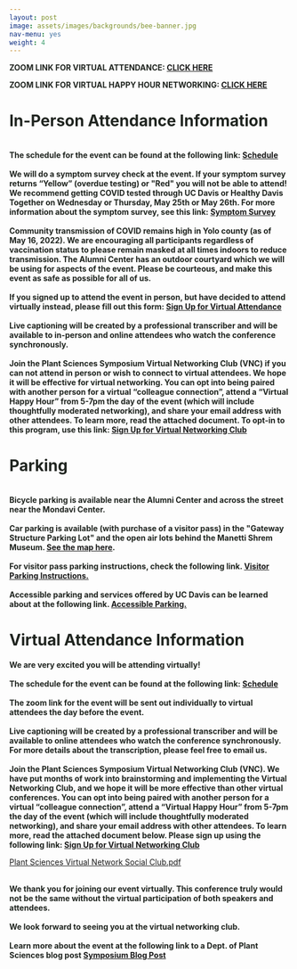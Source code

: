 ```yaml
---
layout: post
image: assets/images/backgrounds/bee-banner.jpg
nav-menu: yes
weight: 4
---
```


<strong style="color:#202520">ZOOM LINK FOR VIRTUAL ATTENDANCE: <a href="https://ucdavis.zoom.us/webinar/97812668260">CLICK HERE</a></strong>
<br>

<strong style="color:#202520">ZOOM LINK FOR VIRTUAL HAPPY HOUR NETWORKING: <a href="https://ucdavis.zoom.us/j/97981192672">CLICK HERE</a></strong>

<h1 style="color:#202520">In-Person Attendance Information</h1>
<strong style="color:#202520">
<br>
The schedule for the event can be found at the following link: <a href="http://plantsciencesymposium.ucdavis.edu/program.html">Schedule</a> 
</strong><br>


<br>
<strong style="color:#202520">
We will do a symptom survey check at the event. If your symptom survey returns “Yellow” (overdue testing) or "Red" you will not be able to attend! We recommend getting COVID tested through UC Davis or Healthy Davis Together on Wednesday or Thursday, May 25th or May 26th. For more information about the symptom survey, see this link: <a href="https://campusready.ucdavis.edu/symptom-survey">Symptom Survey</a> 
</strong><br>

<br>
<strong style="color:#202520">
Community transmission of COVID remains high in Yolo county (as of May 16, 2022). We are encouraging all participants regardless of vaccination status to please remain masked at all times indoors to reduce transmission. The Alumni Center has an outdoor courtyard which we will be using for aspects of the event. Please be courteous, and make this event as safe as possible for all of us.
</strong><br>

<br>
<strong style="color:#202520">
If you signed up to attend the event in person, but have decided to attend virtually instead, please fill out this form: <a href="https://forms.gle/qy8DGX2juNFB4N7S6">Sign Up for Virtual Attendance</a>
</strong><br>

<br>
<strong style="color:#202520">
Live captioning will be created by a professional transcriber and will be available to in-person and online attendees who watch the conference synchronously. 
</strong><br>


<br>
<strong style="color:#202520">
Join the Plant Sciences Symposium Virtual Networking Club (VNC) if you can not attend in person or wish to connect to virtual attendees. We hope it will be effective for virtual networking. You can opt into being paired with another person for a virtual “colleague connection”, attend a “Virtual Happy Hour” from 5-7pm the day of the event (which will include thoughtfully moderated networking), and share your email address with other attendees. To learn more, read the attached document. To opt-in to this program, use this link: <a href="https://forms.gle/asw3YnShjw3yh6T38">Sign Up for Virtual Networking Club</a>
</strong><br>

<h1 style="color:#202520">Parking</h1>

<br>
<strong style="color:#202520">
Bicycle parking is available near the Alumni Center and across the street near the Mondavi Center. 
</strong><br>

<br> 
<strong style="color:#202520">
Car parking is available (with purchase of a visitor pass) in the "Gateway Structure Parking Lot" and the open air lots behind the Manetti Shrem Museum. <a href="https://goo.gl/maps/1iPmhnrLAqTvpaH56">See the map here</a>. 
</strong><br>

<br>
<strong style="color:#202520">
For visitor pass parking instructions, check the following link. <a href = "https://taps.ucdavis.edu/visitor"> Visitor Parking Instructions.</a>
</strong><br>

<br> 
<strong style="color:#202520">
Accessible parking and services offered by UC Davis can be learned about at the following link. <a href="https://taps.ucdavis.edu/parking/guide/disabled">Accessible Parking.</a>  
</strong><br>


<h1 style="color:#202520">Virtual Attendance Information</h1>
<strong style="color:#202520">
We are very excited you will be attending virtually!
</strong>
<br>

<br>
<strong style="color:#202520">
The schedule for the event can be found at the following link: <a href="http://plantsciencesymposium.ucdavis.edu/program.html">Schedule</a> 
</strong>
<br>

<br>
<strong style="color:#202520">
The zoom link for the event will be sent out individually to virtual attendees the day before the event. 
</strong>
<br>

<br>
<strong style="color:#202520">
Live captioning will be created by a professional transcriber and will be available to online attendees who watch the conference synchronously. For more details about the transcription, please feel free to email us. 
</strong>
<br>

<br>
<strong style="color:#202520">
Join the Plant Sciences Symposium Virtual Networking Club (VNC). We have put months of work into brainstorming and implementing the Virtual Networking Club, and we hope it will be more effective than other virtual conferences. You can opt into being paired with another person for a virtual “colleague connection”, attend a “Virtual Happy Hour” from 5-7pm the day of the event (which will include thoughtfully moderated networking), and share your email address with other attendees. To learn more, read the attached document below. Please sign up using the following link: <a href="https://forms.gle/asw3YnShjw3yh6T38">Sign Up for Virtual Networking Club</a>
</strong>
<br>

[Plant Sciences Virtual Network Social Club.pdf](https://github.com/pbgso/pbgso.github.io/files/8735872/Plant.Sciences.Virtual.Network.Social.Club.pdf)

  
<br>
<strong style="color:#202520">
We thank you for joining our event virtually. This conference truly would not be the same without the virtual participation of both speakers and attendees. 
</strong>
<br>

<br>
<strong style="color:#202520">
We look forward to seeing you at the virtual networking club.
</strong>
<br>
  
<br>
<strong style="color:#202520">
Learn more about the event at the following link to a Dept. of Plant Sciences blog post <a href="https://www.plantsciences.ucdavis.edu/news/uc-davis-plant-sciences-symposium-set-may-27">Symposium Blog Post</a>
</strong>
<br>


